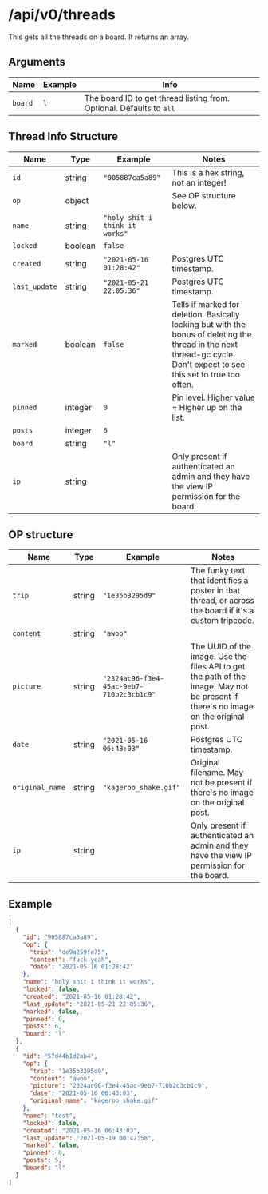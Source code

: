 # /api/v0/threads
This gets all the threads on a board. It returns an array.

## Arguments
| Name | Example | Info |
| --- | --- | --- |
| `board` | `l` | The board ID to get thread listing from. Optional. Defaults to `all` |

## Thread Info Structure
| Name | Type | Example | Notes |
| --- | --- | --- | --- |
| `id` | string | `"905887ca5a89"` | This is a hex string, not an integer! |
| `op` | object |   | See OP structure below. |
| `name` | string | `"holy shit i think it works"` |  |
| `locked` | boolean | `false` |  |
| `created` | string | `"2021-05-16 01:28:42"` | Postgres UTC timestamp. |
| `last_update` | string | `"2021-05-21 22:05:36"` | Postgres UTC timestamp. |
| `marked` | boolean | `false` | Tells if marked for deletion. Basically locking but with the bonus of deleting the thread in the next thread-gc cycle. Don't expect to see this set to true too often. |
| `pinned` | integer | `0` | Pin level. Higher value = Higher up on the list. |
| `posts` | integer | `6` |  |
| `board` | string | `"l"` |   |
| `ip` | string |   | Only present if authenticated an admin and they have the view IP permission for the board. |

## OP structure
| Name | Type | Example | Notes |
| --- | --- | --- | --- |
| `trip` | string | `"1e35b3295d9"` | The funky text that identifies a poster in that thread, or across the board if it's a custom tripcode. |
| `content` | string | `"awoo"` |  |
| `picture` | string | `"2324ac96-f3e4-45ac-9eb7-710b2c3cb1c9"` | The UUID of the image. Use the files API to get the path of the image. May not be present if there's no image on the original post. |
| `date` | string | `"2021-05-16 06:43:03"` | Postgres UTC timestamp. |
| `original_name` | string | `"kageroo_shake.gif"` | Original filename. May not be present if there's no image on the original post. |
| `ip` | string |   | Only present if authenticated an admin and they have the view IP permission for the board. |

## Example
```json
[
  {
    "id": "905887ca5a89",
    "op": {
      "trip": "de9a259fe75",
      "content": "fuck yeah",
      "date": "2021-05-16 01:28:42"
    },
    "name": "holy shit i think it works",
    "locked": false,
    "created": "2021-05-16 01:28:42",
    "last_update": "2021-05-21 22:05:36",
    "marked": false,
    "pinned": 0,
    "posts": 6,
    "board": "l"
  },
  {
    "id": "57d44b1d2ab4",
    "op": {
      "trip": "1e35b3295d9",
      "content": "awoo",
      "picture": "2324ac96-f3e4-45ac-9eb7-710b2c3cb1c9",
      "date": "2021-05-16 06:43:03",
      "original_name": "kageroo_shake.gif"
    },
    "name": "test",
    "locked": false,
    "created": "2021-05-16 06:43:03",
    "last_update": "2021-05-19 00:47:58",
    "marked": false,
    "pinned": 0,
    "posts": 5,
    "board": "l"
  }
]
```
